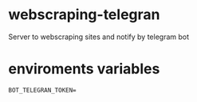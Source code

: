 # webscraping-telegran
Server to webscraping sites and notify by telegram bot


# enviroments variables
`
BOT_TELEGRAN_TOKEN=
`
